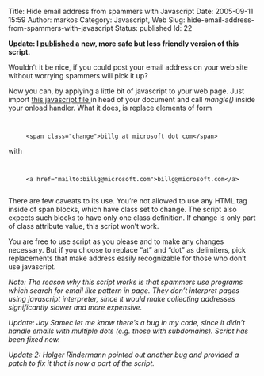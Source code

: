 Title: Hide email address from spammers with Javascript
Date: 2005-09-11 15:59
Author: markos
Category: Javascript, Web
Slug: hide-email-address-from-spammers-with-javascript
Status: published
Id: 22

<html>
 <body>
  <div>
   <p>
    <strong>
     Update: I
     <a href="hide-email-address-from-spammers-with-javascript-a-new-attempt.html">
      published
     </a>
     a new, more safe but less friendly version of this script.
    </strong>
   </p>
   <p>
    Wouldn’t it be nice, if you could post your email address on your web site without worrying spammers will pick it up?
   </p>
   <p>
    Now you can, by applying a little bit of javascript to your web page. Just import
    <a href="/blog/code/mangle.js" title="Javascript file with mangle function">
     this javascript file
    </a>
    in head of your document and call
    <em>
     mangle()
    </em>
    inside your onload handler. What it does, is replace elements of form
    <br/>
    <code>
     <br/>
     &lt;span class="change"&gt;billg at microsoft dot com&lt;/span&gt;
    </code>
    <br/>
    with
    <br/>
    <code>
     <br/>
     &lt;a href="mailto:billg@microsoft.com"&gt;billg@microsoft.com&lt;/a&gt;
    </code>
   </p>
   <p>
    There are few caveats to its use. You’re not allowed to use any HTML tag inside of span blocks, which have class set to change. The script also expects such blocks to have only one class definition. If change is only part of class attribute value, this script won’t work.
   </p>
   <p>
    You are free to use script as you please and to make any changes necessary. But if you choose to replace “at” and “dot” as delimiters, pick replacements that make address easily recognizable for those who don’t use javascript.
   </p>
   <p>
    <em>
     Note: The reason why this script works is that spammers use programs which search for email like pattern in page. They don’t interpret pages using javascript interpreter, since it would make collecting addresses significantly slower and more expensive.
    </em>
   </p>
   <p>
    <em>
     Update: Jay Samec let me know there’s a bug in my code, since it didn’t handle emails with multiple dots (e.g. those with subdomains). Script has been fixed now.
    </em>
   </p>
   <p>
    <em>
     Update 2: Holger Rindermann pointed out another bug and provided a patch to fix it that is now a part of the script.
    </em>
   </p>
  </div>
 </body>
</html>